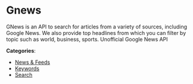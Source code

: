 # Gnews


GNews is an API to search for articles from a variety of sources, including Google News. We also provide top headlines from which you can filter by topic such as world, business, sports. Unofficial Google News API



**Categories**:
- [News & Feeds](https://github.com/apis-list/apis-list#news-and-feeds)
- [Keywords](https://github.com/apis-list/apis-list#keywords)
- [Search](https://github.com/apis-list/apis-list#search)






